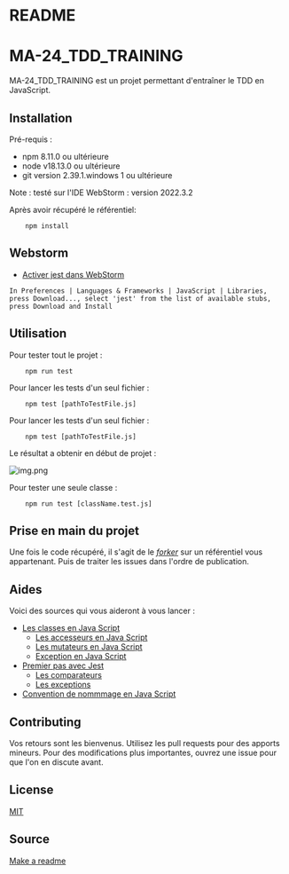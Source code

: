 # README

# MA-24_TDD_TRAINING

MA-24_TDD_TRAINING est un projet permettant d'entraîner le TDD en JavaScript.

## Installation

Pré-requis :

* npm 8.11.0 ou ultérieure
* node v18.13.0 ou ultérieure
* git version 2.39.1.windows 1 ou ultérieure

Note : testé sur l'IDE WebStorm : version 2022.3.2

Après avoir récupéré le référentiel:

```
    npm install
```

## Webstorm

* [Activer jest dans WebStorm](https://intellij-support.jetbrains.com/hc/en-us/community/posts/115000357324-Get-rid-of-Unresolved-function-method-variable-warning-in-Jest-test-files)

```
In Preferences | Languages & Frameworks | JavaScript | Libraries, press Download..., select 'jest' from the list of available stubs, press Download and Install
```

## Utilisation

Pour tester tout le projet :

```
    npm run test
```

Pour lancer les tests d'un seul fichier :

```
    npm test [pathToTestFile.js]
```

Pour lancer les tests d'un seul fichier :

```
    npm test [pathToTestFile.js]
```


Le résultat a obtenir en début de projet :

![img.png](img.png)

Pour tester une seule classe :

```
    npm run test [className.test.js]
```

## Prise en main du projet

Une fois le code récupéré, il s'agit de le [*forker*](https://docs.github.com/en/get-started/quickstart/fork-a-repo) sur un référentiel vous appartenant. Puis de traiter les issues dans l'ordre de publication.

## Aides

Voici des sources qui vous aideront à vous lancer :

* [Les classes en Java Script](https://developer.mozilla.org/en-US/docs/Learn/JavaScript/Objects/Classes_in_JavaScript)
  * [Les accesseurs en Java Script](https://developer.mozilla.org/fr/docs/Web/JavaScript/Reference/Functions/get)
  * [Les mutateurs en Java Script](https://developer.mozilla.org/fr/docs/Web/JavaScript/Reference/Functions/set)
  * [Exception en Java Script](https://rollbar.com/guides/javascript/how-to-throw-exceptions-in-javascript/#)
* [Premier pas avec Jest](https://jestjs.io/docs/getting-started)
  * [Les comparateurs](https://jestjs.io/fr/docs/expect)
  * [Les exceptions](https://jestjs.io/docs/using-matchers#exceptions)
* [Convention de nommmage en Java Script](https://developer.mozilla.org/fr/docs/MDN/Guidelines/Code_guidelines/JavaScript)

## Contributing
Vos retours sont les bienvenus. Utilisez les pull requests pour des apports mineurs. Pour des modifications plus importantes, ouvrez une issue pour que l'on en discute avant.

## License
[MIT](https://choosealicense.com/licenses/mit/)

## Source 
[Make a readme](https://www.makeareadme.com/)